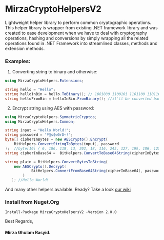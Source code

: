 # MirzaCryptoHelpersV2

Lightweight helper library to perform common cryptographic operations.
This helper library is wrapper from existing .NET framework library and was created to ease development when we have to deal with cryptography operations, hashing and conversions by simply wrapping all the related operations found in .NET Framework into streamlined classes, methods and extension methods.

### Examples:
1. Converting string to binary and otherwise:
```csharp
using MirzaCryptoHelpers.Extensions;

string hello = "Hello";
string helloInBin = hello.ToBinary(); // 1001000 1100101 1101100 1101100 1101111
string helloFromBin = helloInBin.FromBinary(); //it'll be converted back to "Hello"
```

2. Encrypt string using AES with password:
```csharp
using MirzaCryptoHelpers.SymmetricCryptos;
using MirzaCryptoHelpers.Common;

string input = "Hello World!";
string password = "P@s$w0rD~!";
byte[] cipherInBytes = new AESCrypto().Encrypt(
    BitHelpers.ConvertStringToBytes(input), password
);  //byte[16] { 6, 186, 118, 13, 202, 18, 116, 245, 127, 199, 186, 125, 9, 117, 187, 9 }
string cipherInBase64 =  BitHelpers.ConvertToBase64String(cipherInBytes); //Brp2DcoSdPV/x7p9CXW7CQ==

string plain = BitHelpers.ConvertBytesToString(
	new AESCrypto().Decrypt(
    		BitHelpers.ConvertFromBase64String(cipherInBase64), password
        )
   ); //Hello World!
```
And many other helpers available. Ready? Take a look [our wiki](https://github.com/mirzaevolution/MirzaCryptoHelpersV2/wiki)


### Install from Nuget.Org
```
Install-Package MirzaCryptoHelpersV2 -Version 2.0.0
```

Best Regards,


#### Mirza Ghulam Rasyid.
